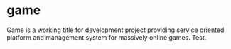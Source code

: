# game
Game is a working title for development project providing service oriented platform and management system for massively online games. Test.
